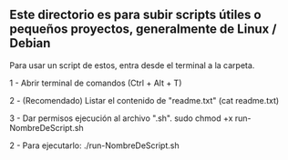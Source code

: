 Este directorio es para subir scripts útiles o pequeños proyectos, generalmente de Linux / Debian
---

Para usar un script de estos, entra desde el terminal a la carpeta.

1 - Abrir terminal de comandos (Ctrl + Alt + T)

2 - (Recomendado) Listar el contenido de "readme.txt" (cat readme.txt)

3 - Dar permisos ejecución al archivo ".sh".
sudo chmod +x run-NombreDeScript.sh

2 - Para ejecutarlo:
./run-NombreDeScript.sh
